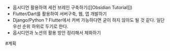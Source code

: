 - 옵시디언 활용하여 세컨 브레인 구축하기([[Obsidian Tutorial]])
- Flutter/Dart를 활용하여 서버구축, 웹, 앱 개발하기
- Django/Python ? Flutter에서 커버 가능하다면 굳이 하지 않아도 될 것 같다. 일단 우선 순위 하위로 두기로 한다.
- 옵시디언과 노션의 활용 방안 정리해서 체화하기

#계획